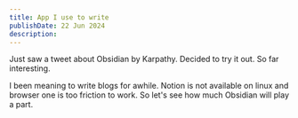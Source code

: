 ```yaml
---
title: App I use to write
publishDate: 22 Jun 2024
description: 
---
```


Just saw a tweet about Obsidian by Karpathy. Decided to try it out.
So far interesting.

I been meaning to write blogs for awhile. Notion is not available on linux and browser one is too
friction to work. 
So let's see how much Obsidian will play a part.